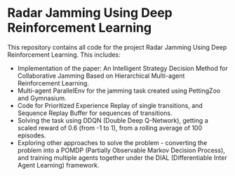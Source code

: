# Radar Jamming Using Deep Reinforcement Learning

This repository contains all code for the project Radar Jamming Using Deep Reinforcement Learning. This includes:
* Implementation of the paper: An Intelligent Strategy Decision Method for Collaborative Jamming Based on Hierarchical Multi-agent Reinforcement Learning.
* Multi-agent ParallelEnv for the jamming task created using PettingZoo and Gymnasium.
* Code for Prioritized Experience Replay of single transitions, and Sequence Replay Buffer for sequences of transitions.
* Solving the task using DDQN (Double Deep Q-Network), getting a scaled reward of 0.6 (from -1 to 1), from a rolling average of 100 episodes.
* Exploring other approaches to solve the problem - converting the problem into a POMDP (Partially Observable Markov Decision Process), and training multiple agents together under the DIAL (Differentiable Inter Agent Learning) framework.
